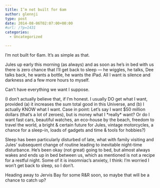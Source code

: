 ```yaml
---
title: I’m not built for 6am
author: glennji
type: post
date: 2014-08-06T02:07:00+00:00
#url: /?p=1431
categories:
  - Uncategorized

---
```

<div>
</div>

<div>
</div>

I’m not built for 6am. It’s as simple as that.

Jules up early this morning (as always) and as soon as he’s in bed with us there is zero chance that I’ll get back to sleep — he wiggles, he talks, Dee talks back, he wants a bottle, he wants the iPad. All I want is silence and darkness and a few more hours to myself.

Can’t have everything we want I suppose.

(I don’t actually believe that, if I’m honest. I usually DO get what I want, provided (a) it increases the sum total good in this Universe, and (b) I actually KNOW what I want. Case in point: Let’s say I want $50 million dollars (that’s a lot of zeroes), but is money what I \*really\* want? Or do I want fast cars, beautiful watches, an eco-house by the beach, freedom to travel the world, a bright & certain future for Jules, vintage motorcycles, a chance for a sleep-in, loads of gadgets and time & tools for hobbies?)

Sleep has been particularly disturbed of late, what with family visiting and Jules’ subsequent change of routine leading to inevitable night-time disturbance. He’s been okay (not great) going to bed, but almost always wakes and ends up in bed between us, which as mentioned is not a recipe for a restful night. Some of it is insomniac’s anxiety, I think: I’m worried I won’t get back to sleep, so I don’t.

Heading away to Jervis Bay for some R&R soon, so maybe that will be a chance to catch up?</p> </p>
